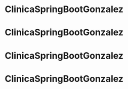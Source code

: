 # ClinicaSpringBootGonzalez
# ClinicaSpringBootGonzalez
# ClinicaSpringBootGonzalez
# ClinicaSpringBootGonzalez
